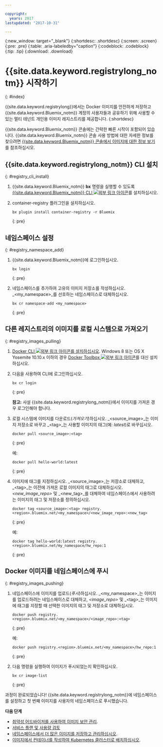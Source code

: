 ```yaml
---

copyright:
  years: 2017
lastupdated: "2017-10-31"

---
```


{:new_window: target="_blank"}
{:shortdesc: .shortdesc}
{:screen: .screen}
{:pre: .pre}
{:table: .aria-labeledby="caption"}
{:codeblock: .codeblock}
{:tip: .tip} 
{:download: .download}


# {{site.data.keyword.registrylong_notm}} 시작하기
{: #index}

{{site.data.keyword.registrylong}}에서는 Docker 이미지를 안전하게 저장하고 {{site.data.keyword.Bluemix_notm}} 계정의 사용자들과 공유하기 위해 사용할 수 있는 멀티 테넌트
개인용 이미지 레지스트리를 제공합니다. {:shortdesc}

{{site.data.keyword.Bluemix_notm}} 콘솔에는 간략한 빠른 시작이 포함되어 있습니다. {{site.data.keyword.Bluemix_notm}} 콘솔 사용 방법에 대한 자세한 정보를 찾으려면 [{{site.data.keyword.Bluemix_notm}} 콘솔에서 이미지에 대한 정보 보기](registry_ui.html)를 참조하십시오.


## {{site.data.keyword.registrylong_notm}} CLI 설치
{: #registry_cli_install}

1.  {{site.data.keyword.Bluemix_notm}} **bx** 명령을 실행할 수 있도록 [{{site.data.keyword.Bluemix_notm}} CLI ![외부 링크 아이콘](../../icons/launch-glyph.svg "외부 링크 아이콘")](http://clis.ng.bluemix.net/ui/home.html)를 설치하십시오.
2.  container-registry 플러그인을 설치하십시오. 

    ```
    bx plugin install container-registry -r Bluemix
    ```
    {: pre}


## 네임스페이스 설정
{: #registry_namespace_add}

1.  {{site.data.keyword.Bluemix_notm}}에 로그인하십시오.

    ```
    bx login
    ```
    {: pre}

2.  네임스페이스를 추가하여 고유의 이미지 저장소를 작성하십시오. _&lt;my_namespace&gt;_를 선호하는 네임스페이스로 대체하십시오. 

    ```
    bx cr namespace-add <my_namespace>
    ```
    {: pre}


## 다른 레지스트리의 이미지를 로컬 시스템으로 가져오기
{: #registry_images_pulling}

1.  [Docker CLI ![외부 링크 아이콘](../../icons/launch-glyph.svg "외부 링크 아이콘")를 설치하십시오](https://www.docker.com/community-edition#/download). Windows 8 또는 OS X Yosemite 10.10.x 이하의 경우 [Docker Toolbox ![외부 링크 아이콘](../../icons/launch-glyph.svg "외부 링크 아이콘")](https://www.docker.com/products/docker-toolbox)를 대신 설치하십시오.

2.  다음을 사용하여 CLI에 로그인하십시오.

    ```
    bx cr login
    ```
    {: pre}

    **참고:** 사설 {{site.data.keyword.registrylong_notm}}에서 이미지를 가져온 경우 로그인해야 합니다.

3.  로컬 시스템에 이미지를 다운로드(_가져오기_)하십시오. _&lt;source_image&gt;_는
이미지 저장소로 바꾸고 _&lt;tag&gt;_는
사용할 이미지의 태그(예: _latest_)로
바꾸십시오. 

    ```
    docker pull <source_image>:<tag>
    ```
    {: pre}

    예: 

    ```
    docker pull hello-world:latest
    ```
    {: pre}

4.  이미지에 태그를 지정하십시오. _&lt;source_image&gt;_는 저장소로 대체하고, _&lt;tag&gt;_는
이전에 가져온 로컬 이미지의 태그로 대체하십시오. _&lt;new_image_repo&gt;_ 및 _&lt;new_tag&gt;_를 대체하여
네임스페이스에서 사용하려는 이미지의 태그 및 저장소를 정의하십시오. 

    ```
    docker tag <source_image>:<tag> registry.<region>.bluemix.net/<my_namespace>/<new_image_repo>:<new_tag>
    ```
    {: pre}

    예: 

    ```
    docker tag hello-world:latest registry.<region>.bluemix.net/my_namespace/hw_repo:1
    ```
    {: pre}


## Docker 이미지를 네임스페이스에 푸시
{: #registry_images_pushing}

1.  네임스페이스에 이미지를 업로드(_푸시_)하십시오. _&lt;my_namespace&gt;_는 이미지를 업로드하려는 네임스페이스로 대체하고,
_&lt;image_repo&gt;_ 및 _&lt;tag&gt;_는 이미지에 태그를 지정할 때 선택한 이미지의 태그 및 저장소로
대체하십시오. 

    ```
    docker push registry.<region>.bluemix.net/<my_namespace>/<image_repo>:<tag>
    ```
    {: pre}

    예: 

    ```
    docker push registry.<region>.bluemix.net/<my_namespace>/hw_repo:1
    ```
    {: pre}

2.  다음 명령을 실행하여 이미지가 푸시되었는지 확인하십시오. 

    ```
    bx cr image-list
    ```
    {: pre}


과정이 완료되었습니다! {{site.data.keyword.registrylong_notm}}에 네임스페이스를 설정하고 첫 번째 이미지를 사용자의 네임스페이스로 푸시했습니다. 

**다음 단계**

-   [취약성 어드바이저를 사용하여 이미지 보안 관리](../va/va_index.html).
-   [서비스 플랜 및 사용량 검토](registry_overview.html#registry_plans)
-   [네임스페이스에서 더 많은 이미지를 저장하고 관리하십시오](registry_images_.html).
-   [이미지에서 컨테이너를 작성하여 Kubernetes 클러스터로 배치하십시오](../../containers/cs_cluster.html). 

